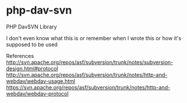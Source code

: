 # php-dav-svn
PHP DavSVN Library

I don't even know what this is or remember when I wrote this or how it's supposed to be used

References
<http://svn.apache.org/repos/asf/subversion/trunk/notes/subversion-design.html#protocol>
<http://svn.apache.org/repos/asf/subversion/trunk/notes/http-and-webdav/webdav-usage.html>
<https://svn.apache.org/repos/asf/subversion/trunk/notes/http-and-webdav/webdav-protocol>
